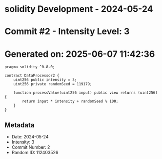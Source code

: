 ﻿# solidity Development - 2024-05-24
# Commit #2 - Intensity Level: 3
# Generated on: 2025-06-07 11:42:36
```solidity
pragma solidity ^0.8.0;

contract DataProcessor2 {
    uint256 public intensity = 3;
    uint256 private randomSeed = 119179;

    function processValue(uint256 input) public view returns (uint256) {
        return input * intensity + randomSeed % 100;
    }
}
```
## Metadata
- Date: 2024-05-24
- Intensity: 3
- Commit Number: 2
- Random ID: 112403526
